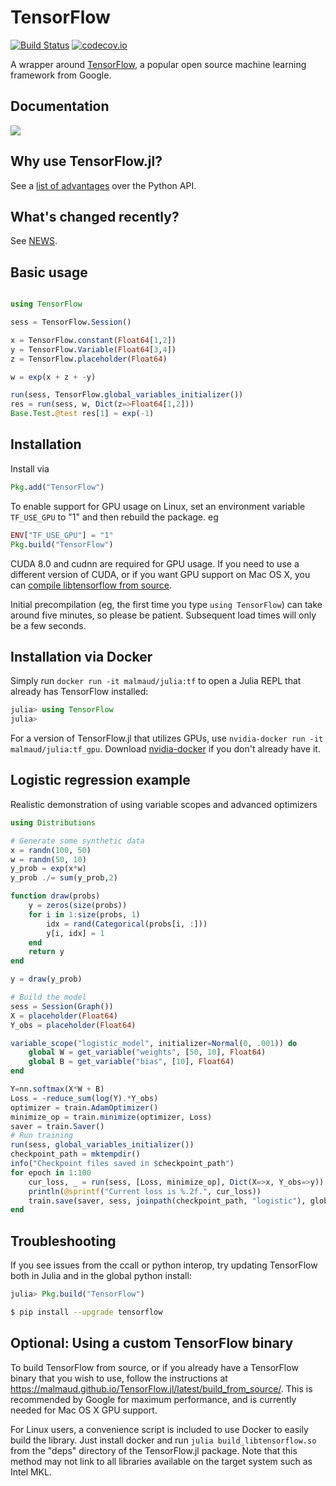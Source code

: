 # TensorFlow

[![Build Status](https://travis-ci.org/malmaud/TensorFlow.jl.svg?branch=master)](https://travis-ci.org/malmaud/TensorFlow.jl)
[![codecov.io](http://codecov.io/github/malmaud/TensorFlow.jl/coverage.svg?branch=master)](http://codecov.io/github/malmaud/TensorFlow.jl?branch=master)

A wrapper around [TensorFlow](https://www.tensorflow.org/), a popular open source machine learning framework from Google.

## Documentation

[![](https://img.shields.io/badge/docs-latest-blue.svg)](https://malmaud.github.io/TensorFlow.jl/latest)

## Why use TensorFlow.jl?

See a [list of advantages](https://github.com/malmaud/TensorFlow.jl/blob/master/docs/src/why_julia.md)
over the Python API.

## What's changed recently?

See [NEWS](https://github.com/malmaud/TensorFlow.jl/blob/master/NEWS.md).

## Basic usage

```julia

using TensorFlow

sess = TensorFlow.Session()

x = TensorFlow.constant(Float64[1,2])
y = TensorFlow.Variable(Float64[3,4])
z = TensorFlow.placeholder(Float64)

w = exp(x + z + -y)

run(sess, TensorFlow.global_variables_initializer())
res = run(sess, w, Dict(z=>Float64[1,2]))
Base.Test.@test res[1] ≈ exp(-1)
```

## Installation

Install via

```julia
Pkg.add("TensorFlow")
```

To enable support for GPU usage on Linux, set an environment variable `TF_USE_GPU` to "1" and then rebuild the package. eg

```julia
ENV["TF_USE_GPU"] = "1"
Pkg.build("TensorFlow")
```

CUDA 8.0 and cudnn are required for GPU usage.
If you need to use a different version of CUDA, or if you want GPU support on Mac OS X, you can [compile libtensorflow from source](#optional-building-the-tensorflow-library).

Initial precompilation (eg, the first time you type `using TensorFlow`) can take around five minutes, so please be patient. Subsequent load times will only be a few seconds.

## Installation via Docker

Simply run `docker run -it malmaud/julia:tf` to open a Julia REPL that already
has TensorFlow installed:

```julia
julia> using TensorFlow
julia>
```

For a version of TensorFlow.jl that utilizes GPUs, use `nvidia-docker run -it malmaud/julia:tf_gpu`.
Download [nvidia-docker](https://github.com/NVIDIA/nvidia-docker) if you don't
already have it.

## Logistic regression example

Realistic demonstration of using variable scopes and advanced optimizers

```julia
using Distributions

# Generate some synthetic data
x = randn(100, 50)
w = randn(50, 10)
y_prob = exp(x*w)
y_prob ./= sum(y_prob,2)

function draw(probs)
    y = zeros(size(probs))
    for i in 1:size(probs, 1)
        idx = rand(Categorical(probs[i, :]))
        y[i, idx] = 1
    end
    return y
end

y = draw(y_prob)

# Build the model
sess = Session(Graph())
X = placeholder(Float64)
Y_obs = placeholder(Float64)

variable_scope("logistic_model", initializer=Normal(0, .001)) do
    global W = get_variable("weights", [50, 10], Float64)
    global B = get_variable("bias", [10], Float64)
end

Y=nn.softmax(X*W + B)
Loss = -reduce_sum(log(Y).*Y_obs)
optimizer = train.AdamOptimizer()
minimize_op = train.minimize(optimizer, Loss)
saver = train.Saver()
# Run training
run(sess, global_variables_initializer())
checkpoint_path = mktempdir()
info("Checkpoint files saved in $checkpoint_path")
for epoch in 1:100
    cur_loss, _ = run(sess, [Loss, minimize_op], Dict(X=>x, Y_obs=>y))
    println(@sprintf("Current loss is %.2f.", cur_loss))
    train.save(saver, sess, joinpath(checkpoint_path, "logistic"), global_step=epoch)
end

```

## Troubleshooting

If you see issues from the ccall or python interop, try updating TensorFlow both in Julia and in the global python install:

```julia
julia> Pkg.build("TensorFlow")
```

```bash
$ pip install --upgrade tensorflow
```

## Optional: Using a custom TensorFlow binary

To build TensorFlow from source, or if you already have a TensorFlow binary that you wish to use, follow the instructions at https://malmaud.github.io/TensorFlow.jl/latest/build_from_source/. This is recommended by Google for maximum performance, and is currently needed for Mac OS X GPU support.

For Linux users, a convenience script is included to use Docker to easily build the library. Just install docker and run `julia build_libtensorflow.so` from the "deps" directory of the TensorFlow.jl package. Note that this method may not link to all libraries available on the target system such as Intel MKL.
